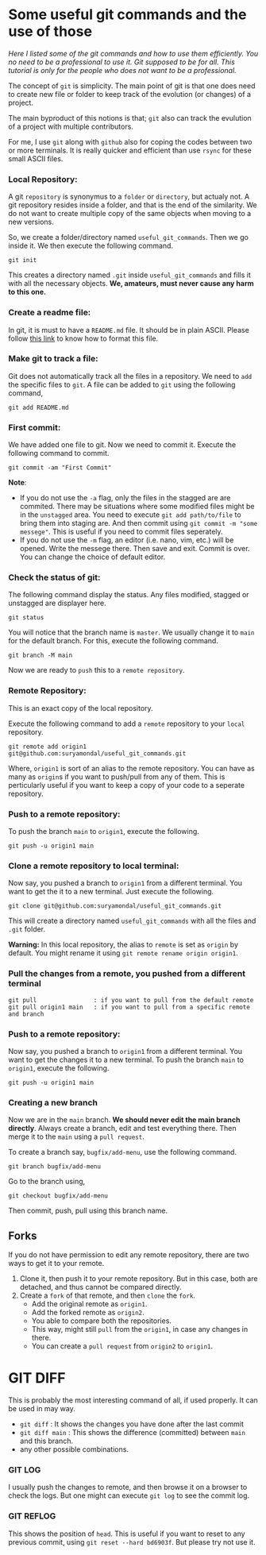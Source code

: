 # Some useful git commands and the use of those
*Here I listed some of the git commands and how to use them efficiently. You no need to be a professional to use it. Git supposed to be for all. This tutorial is only for the people who does not want to be a professional.*

The concept of `git` is simplicity. The main point of git is that one does need to create new file or folder to keep track of the evolution (or changes) of a project.

The main byproduct of this notions is that; `git` also can track the evulution of a project with multiple contributors.

For me, I use `git` along with `github`  also for coping the codes between two or more terminals. It is really quicker and efficient than use `rsync` for these small ASCII files.

### Local Repository:
A git `repository` is synonymus to a `folder` or `directory`, but actualy not. A git repository resides inside a folder, and that is the end of the similarity. We do not want to create multiple copy of the same objects when moving to a new versions.

So, we create a folder/directory named `useful_git_commands`. Then we go inside it. We then execute the following command.
```
git init
```
This creates a directory named `.git` inside `useful_git_commands` and fills it with all the necessary objects. **We, amateurs, must never cause any harm to this one.**

### Create a readme file:
In git, it is must to have a `README.md` file. It should be in plain ASCII. Please follow [this link](https://docs.github.com/en/get-started/writing-on-github/getting-started-with-writing-and-formatting-on-github/basic-writing-and-formatting-syntax) to know how to format this file.

### Make git to track a file:
Git does not automatically track all the files in a repository. We need to `add` the specific files to `git`.
A file can be added to `git` using the following command,
```
git add README.md
```

### First commit:
We have added one file to git. Now we need to commit it. Execute the following command to commit.
```
git commit -am "First Commit"
```
**Note**:
- If you do not use the `-a` flag, only the files in the stagged are are commited. There may be situations where some modified files might be in the `unstagged` area. You need to execute `git add path/to/file` to bring them into staging are. And then commit using `git commit -m "some messege"`. This is useful if you need to commit files seperately.
- If you do not use the `-m` flag, an editor (i.e. nano, vim, etc.) will be opened. Write the messege there. Then save and exit. Commit is over. You can change the choice of default editor.

### Check the status of git:
The following command display the status. Any files modified, stagged or unstagged are displayer here.
```
git status
```
You will notice that the branch name is `master`. We usually change it to `main` for the default branch. For this, execute the following command.
```
git branch -M main
```

Now we are ready to `push` this to a `remote repository`.

### Remote Repository:
This is an exact copy of the local repository.

Execute the following command to add a `remote` repository to your `local` repository. 
```
git remote add origin1 git@github.com:suryamondal/useful_git_commands.git
```
Where, `origin1` is sort of an alias to the remote repository. You can have as many as `origin`s if you want to push/pull from any of them. This is perticularly useful if you want to keep a copy of your code to a seperate repository.

### Push to a remote repository:
To push the branch `main` to `origin1`, execute the following.
```
git push -u origin1 main
```

### Clone a remote repository to local terminal:
Now say, you pushed a branch to `origin1` from a different terminal. You want to get the it to a new terminal.
Just execute the following.
```
git clone git@github.com:suryamondal/useful_git_commands.git
```
This will create a directory named `useful_git_commands` with all the files and `.git` folder.

**Warning:** In this local repository, the alias to `remote` is set as `origin` by default. You might rename it using `git remote rename origin origin1`. 

### Pull the changes from a remote, you pushed from a different terminal
```
git pull                : if you want to pull from the default remote
git pull origin1 main   : if you want to pull from a specific remote and branch
```

### Push to a remote repository:
Now say, you pushed a branch to `origin1` from a different terminal. You want to get the changes it to a new terminal.
To push the branch `main` to `origin1`, execute the following.
```
git push -u origin1 main
```

### Creating a new branch
Now we are in the `main` branch. **We should never edit the main branch directly**. Always create a branch, edit and test everything there. Then merge it to the `main` using a `pull request`.

To create a branch say, `bugfix/add-menu`, use the following command.
```
git branch bugfix/add-menu
```

Go to the branch using,
```
git checkout bugfix/add-menu
```

Then commit, push, pull using this branch name.

## Forks
If you do not have permission to edit any remote repository, there are two ways to get it to your remote.
1. Clone it, then push it to your remote repository. But in this case, both are detached, and thus cannot be compared directly.
2. Create a `fork` of that remote, and then `clone` the `fork`.
   - Add the original remote as `origin1`.
   - Add the forked remote as `origin2`.
   - You able to compare both the repositories.
   - This way, might still `pull` from the `origin1`, in case any changes in there.
   - You can create a `pull request` from `origin2` to `origin1`.

# GIT DIFF
This is probably the most interesting command of all, if used properly. It can be used in may way.
- `git diff` : It shows the changes you have done after the last commit
- `git diff main` : This shows the difference (committed) between `main` and this branch.
- any other possible combinations.
### GIT LOG
I usually push the changes to remote, and then browse it on a browser to check the logs. But one might can execute `git log` to see the commit log.

### GIT REFLOG
This shows the position of `head`. This is useful if you want to reset to any previous commit, using `git reset --hard bd6903f`. But please try not use it.
